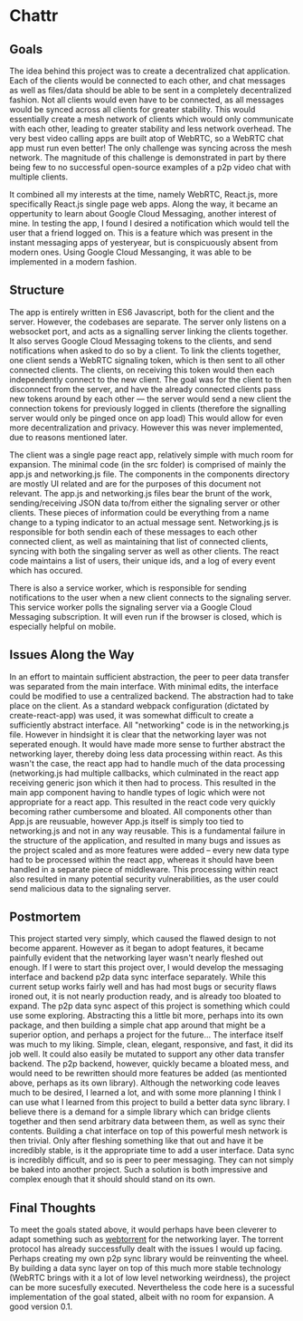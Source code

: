 # Chattr

## Goals
The idea behind this project was to create a decentralized chat application. Each of the clients would be connected to each other, and chat messages as well as files/data should be able to be sent in a completely decentralized fashion. Not all clients would even have to be connected, as all messages would be synced across all clients for greater stability. This would essentially create a mesh network of clients which would only communicate with each other, leading to greater stability and less network overhead. The very best video calling apps are built atop of WebRTC, so a WebRTC chat app must run even better! The only challenge was syncing across the mesh network. The magnitude of this challenge is demonstrated in part by there being few to no successful open-source examples of a p2p video chat with multiple clients.

It combined all my interests at the time, namely WebRTC, React.js, more specifically React.js single page web apps. Along the way, it became an oppertunity to learn about Google Cloud Messaging, another interest of mine. In testing the app, I found I desired a notification which would tell the user that a friend logged on. This is a feature which was present in the instant messaging apps of yesteryear, but is conspicuously absent from modern ones. Using Google Cloud Messanging, it was able to be implemented in a modern fashion.

## Structure
The app is entirely written in ES6 Javascript, both for the client and the server. However, the codebases are separate. The server only listens on a websocket port, and acts as a signalling server linking the clients together. It also serves Google Cloud Messaging tokens to the clients, and send notifications when asked to do so by a client. To link the clients together, one client sends a WebRTC signaling token, which is then sent to all other connected clients. The clients, on receiving this token would then each independently connect to the new client. The goal was for the client to then disconnect from the server, and have the already connected clients pass new tokens around by each other — the server would send a new client the connection tokens for previously logged in clients (therefore the signalling server would only be pinged once on app load) This would allow for even more decentralization and privacy. However this was never implemented, due to reasons mentioned later.

The client was a single page react app, relatively simple with much room for expansion. The minimal code (in the src folder) is comprised of mainly the app.js and networking.js file. The components in the components directory are mostly UI related and are for the purposes of this document not relevant. The app.js and networking.js files bear the brunt of the work, sending/receiving JSON data to/from either the signaling server or other clients. These pieces of information could be everything from a name change to a typing indicator to an actual message sent. Networking.js is responsible for both sendin each of these messages to each other connected client, as well as maintaining that list of connected clients, syncing with both the singaling server as well as other clients. The react code maintains a list of users, their unique ids, and a log of every event which has occured.

There is also a service worker, which is responsible for sending notifications to the user when a new client connects to the signaling server. This service worker polls the signaling server via a Google Cloud Messaging subscription. It will even run if the browser is closed, which is especially helpful on mobile.

## Issues Along the Way
In an effort to maintain sufficient abstraction, the peer to peer data transfer was separated from the main interface. With minimal edits, the interface could be modified to use a centralized backend. The abstraction had to take place on the client. As a standard webpack configuration (dictated by create-react-app) was used, it was somewhat difficult to create a sufficiently abstract interface. All "networking" code is in the networking.js file. However in hindsight it is clear that the networking layer was not seperated enough. It would have made more sense to further abstract the networking layer, thereby doing less data processing within react. As this wasn't the case, the react app had to handle much of the data processing (networking.js had multiple callbacks, which culminated in the react app receiving generic json which it then had to process. This resulted in the main app component having to handle types of logic which were not appropriate for a react app. This resulted in the react code very quickly becoming rather cumbersome and bloated. All components other than App.js are reusuable, however App.js itself is simply too tied to networking.js and not in any way reusable. This is a fundamental failure in the structure of the application, and resulted in many bugs and issues as the project scaled and as more features were added – every new data type had to be processed within the react app, whereas it should have been handled in a separate piece of middleware. This processing within react also resulted in many potential security vulnerabilities, as the user could send malicious data to the signaling server.

## Postmortem
This project started very simply, which caused the flawed design to not become apparent. However as it began to adopt features, it became painfully evident that the networking layer wasn't nearly fleshed out enough. If I were to start this project over, I would develop the messaging interface and backend p2p data sync interface separately. While this current setup works fairly well and has had most bugs or security flaws ironed out, it is not nearly production ready, and is already too bloated to expand. The p2p data sync aspect of this project is something which could use some exploring. Abstracting this a little bit more, perhaps into its own package, and then building a simple chat app around that might be a superior option, and perhaps a project for the future… The interface itself was much to my liking. Simple, clean, elegant, responsive, and fast, it did its job well. It could also easily be mutated to support any other data transfer backend. The p2p backend, however, quickly became a bloated mess, and would need to be rewritten should more features be added (as mentionted above, perhaps as its own library). Although the networking code leaves much to be desired, I learned a lot, and with some more planning I think I can use what I learned from this project to build a better data sync library. I believe there is a demand for a simple library which can bridge clients together and then send arbitrary data between them, as well as sync their contents. Building a chat interface on top of this powerful mesh network is then trivial. Only after fleshing something like that out and have it be incredibly stable, is it the appropriate time to add a user interface. Data sync is incredibly difficult, and so is peer to peer messaging. They can not simply be baked into another project. Such a solution is both impressive and complex enough that it should should stand on its own.

## Final Thoughts
To meet the goals stated above, it would perhaps have been cleverer to adapt something such as [webtorrent](https://github.com/webtorrent/webtorrent) for the networking layer. The torrent protocol has already successfully dealt with the issues I would up facing. Perhaps creating my own p2p sync library would be reinventing the wheel. By building a data sync layer on top of this much more stable technology (WebRTC brings with it a lot of low level networking weirdness), the project can be more sucesfully executed. Nevertheless the code here is a sucessful implementation of the goal stated, albeit with no room for expansion. A good version 0.1.
